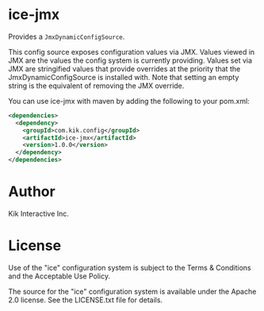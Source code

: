 # ice-jmx

Provides a `JmxDynamicConfigSource`.

This config source exposes configuration values via JMX.  Values viewed in JMX are the values the config system is currently providing.  Values set via JMX are stringified values that provide overrides at the priority that the JmxDynamicConfigSource is installed with.  Note that setting an empty string is the equivalent of removing the JMX override.

You can use ice-jmx with maven by adding the following to your pom.xml:
```xml
<dependencies>
  <dependency>
    <groupId>com.kik.config</groupId>
    <artifactId>ice-jmx</artifactId>
    <version>1.0.0</version>
  </dependency>
</dependencies>
```

# Author
Kik Interactive Inc.

# License
Use of the "ice" configuration system is subject to the Terms & Conditions and the Acceptable Use Policy.

The source for the "ice" configuration system is available under the Apache 2.0 license. See the LICENSE.txt file for details.
